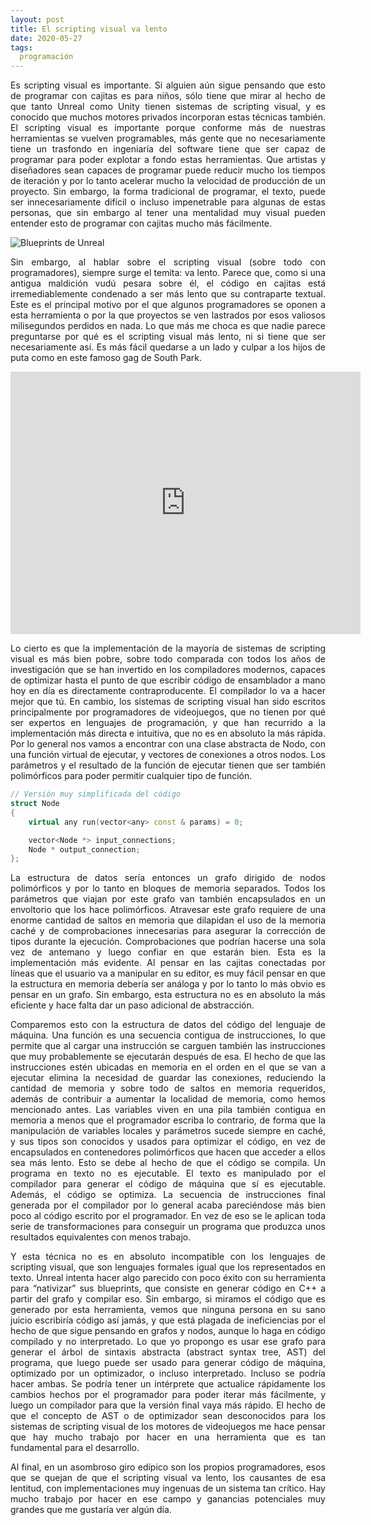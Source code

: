 ```yaml
---
layout: post
title: El scripting visual va lento
date: 2020-05-27
tags:
  programación
---
```

<p style='text-align: justify;'>Es scripting visual es importante. Si alguien aún sigue pensando que esto de programar con cajitas es para niños, sólo tiene que mirar al hecho de que tanto Unreal como Unity tienen sistemas de scripting visual, y es conocido que muchos motores privados incorporan estas técnicas también. El scripting visual es importante porque conforme más de nuestras herramientas se vuelven programables, más gente que no necesariamente tiene un trasfondo en ingeniaría del software tiene que ser capaz de programar para poder explotar a fondo estas herramientas. Que artistas y diseñadores sean capaces de programar puede reducir mucho los tiempos de iteración y por lo tanto acelerar mucho la velocidad de producción de un proyecto. Sin embargo, la forma tradicional de programar, el texto, puede ser innecesariamente difícil o incluso impenetrable para algunas de estas personas, que sin embargo al tener una mentalidad muy visual pueden entender esto de programar con cajitas mucho más fácilmente.</p>

![Blueprints de Unreal](https://raw.githubusercontent.com/asielorz/blog/master/images/blueprints.png)

<p style='text-align: justify;'>Sin embargo, al hablar sobre el scripting visual (sobre todo con programadores), siempre surge el temita: va lento. Parece que, como si una antigua maldición vudú pesara sobre él, el código en cajitas está irremediablemente condenado a ser más lento que su contraparte textual. Este es el principal motivo por el que algunos programadores se oponen a esta herramienta o por la que proyectos se ven lastrados por esos valiosos milisegundos perdidos en nada. Lo que más me choca es que nadie parece preguntarse por qué es el scripting visual más lento, ni si tiene que ser necesariamente así. Es más fácil quedarse a un lado y culpar a los hijos de puta como en este famoso gag de South Park.</p>

<iframe width="560" height="420" src="https://www.youtube.com/embed/0vr6a3Cdk6k" frameborder="0" allow="accelerometer; autoplay; encrypted-media; gyroscope; picture-in-picture" allowfullscreen></iframe>

<p style='text-align: justify;'>Lo cierto es que la implementación de la mayoría de sistemas de scripting visual es más bien pobre, sobre todo comparada con todos los años de investigación que se han invertido en los compiladores modernos, capaces de optimizar hasta el punto de que escribir código de ensamblador a mano hoy en día es directamente contraproducente. El compilador lo va a hacer mejor que tú. En cambio, los sistemas de scripting visual han sido escritos principalmente por programadores de videojuegos, que no tienen por qué ser expertos en lenguajes de programación, y que han recurrido a la implementación más directa e intuitiva, que no es en absoluto la más rápida. Por lo general nos vamos a encontrar con una clase abstracta de Nodo, con una función virtual de ejecutar, y vectores de conexiones a otros nodos. Los parámetros y el resultado de la función de ejecutar tienen que ser también polimórficos para poder permitir cualquier tipo de función.</p>

```cpp
// Versión muy simplificada del código
struct Node
{
	virtual any run(vector<any> const & params) = 0;

	vector<Node *> input_connections;
	Node * output_connection;
};
```

<p style='text-align: justify;'>La estructura de datos sería entonces un grafo dirigido de nodos polimórficos y por lo tanto en bloques de memoria separados. Todos los parámetros que viajan por este grafo van también encapsulados en un envoltorio que los hace polimórficos. Atravesar este grafo requiere de una enorme cantidad de saltos en memoria que dilapidan el uso de la memoria caché y de comprobaciones innecesarias para asegurar la corrección de tipos durante la ejecución. Comprobaciones que podrían hacerse una sola vez de antemano y luego confiar en que estarán bien. Esta es la implementación más evidente. Al pensar en las cajitas conectadas por líneas que el usuario va a manipular en su editor, es muy fácil pensar en que la estructura en memoria debería ser análoga y por lo tanto lo más obvio es pensar en un grafo. Sin embargo, esta estructura no es en absoluto la más eficiente y hace falta dar un paso adicional de abstracción.</p>

<p style='text-align: justify;'>Comparemos esto con la estructura de datos del código del lenguaje de máquina. Una función es una secuencia contigua de instrucciones, lo que permite que al cargar una instrucción se carguen también las instrucciones que muy probablemente se ejecutarán después de esa. El hecho de que las instrucciones estén ubicadas en memoria en el orden en el que se van a ejecutar elimina la necesidad de guardar las conexiones, reduciendo la cantidad de memoria y sobre todo de saltos en memoria requeridos, además de contribuir a aumentar la localidad de memoria, como hemos mencionado antes. Las variables viven en una pila también contigua en memoria a menos que el programador escriba lo contrario, de forma que la manipulación de variables locales y parámetros sucede siempre en caché, y sus tipos son conocidos y usados para optimizar el código, en vez de encapsulados en contenedores polimórficos que hacen que acceder a ellos sea más lento. Esto se debe al hecho de que el código se compila. Un programa en texto no es ejecutable. El texto es manipulado por el compilador para generar el código de máquina que sí es ejecutable. Además, el código se optimiza. La secuencia de instrucciones final generada por el compilador por lo general acaba pareciéndose más bien poco al código escrito por el programador. En vez de eso se le aplican toda serie de transformaciones para conseguir un programa que produzca unos resultados equivalentes con menos trabajo.</p>

<p style='text-align: justify;'>Y esta técnica no es en absoluto incompatible con los lenguajes de scripting visual, que son lenguajes formales igual que los representados en texto. Unreal intenta hacer algo parecido con poco éxito con su herramienta para “nativizar” sus blueprints, que consiste en generar código en C++ a partir del grafo y compilar eso. Sin embargo, si miramos el código que es generado por esta herramienta, vemos que ninguna persona en su sano juicio escribiría código así jamás, y que está plagada de ineficiencias por el hecho de que sigue pensando en grafos y nodos, aunque lo haga en código compilado y no interpretado. Lo que yo propongo es usar ese grafo para generar el árbol de sintaxis abstracta (abstract syntax tree, AST) del programa, que luego puede ser usado para generar código de máquina, optimizado por un optimizador, o incluso interpretado. Incluso se podría hacer ambas. Se podría tener un intérprete que actualice rápidamente los cambios hechos por el programador para poder iterar más fácilmente, y luego un compilador para que la versión final vaya más rápido. El hecho de que el concepto de AST o de optimizador sean desconocidos para los sistemas de scripting visual de los motores de videojuegos me hace pensar que hay mucho trabajo por hacer en una herramienta que es tan fundamental para el desarrollo.</p>

<p style='text-align: justify;'>Al final, en un asombroso giro edípico son los propios programadores, esos que se quejan de que el scripting visual va lento, los causantes de esa lentitud, con implementaciones muy ingenuas de un sistema tan crítico. Hay mucho trabajo por hacer en ese campo y ganancias potenciales muy grandes que me gustaría ver algún día.</p>